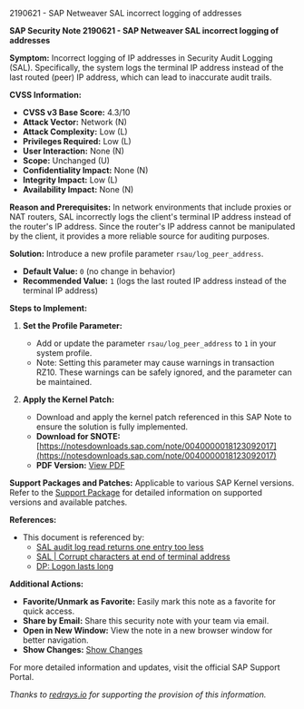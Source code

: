 2190621 - SAP Netweaver SAL incorrect logging of addresses

**SAP Security Note 2190621 - SAP Netweaver SAL incorrect logging of addresses**

**Symptom:**
Incorrect logging of IP addresses in Security Audit Logging (SAL). Specifically, the system logs the terminal IP address instead of the last routed (peer) IP address, which can lead to inaccurate audit trails.

**CVSS Information:**
- **CVSS v3 Base Score:** 4.3/10
- **Attack Vector:** Network (N)
- **Attack Complexity:** Low (L)
- **Privileges Required:** Low (L)
- **User Interaction:** None (N)
- **Scope:** Unchanged (U)
- **Confidentiality Impact:** None (N)
- **Integrity Impact:** Low (L)
- **Availability Impact:** None (N)

**Reason and Prerequisites:**
In network environments that include proxies or NAT routers, SAL incorrectly logs the client's terminal IP address instead of the router's IP address. Since the router's IP address cannot be manipulated by the client, it provides a more reliable source for auditing purposes.

**Solution:**
Introduce a new profile parameter `rsau/log_peer_address`. 
- **Default Value:** `0` (no change in behavior)
- **Recommended Value:** `1` (logs the last routed IP address instead of the terminal IP address)

**Steps to Implement:**
1. **Set the Profile Parameter:**
   - Add or update the parameter `rsau/log_peer_address` to `1` in your system profile.
   - Note: Setting this parameter may cause warnings in transaction RZ10. These warnings can be safely ignored, and the parameter can be maintained.

2. **Apply the Kernel Patch:**
   - Download and apply the kernel patch referenced in this SAP Note to ensure the solution is fully implemented.
   - **Download for SNOTE:** [https://notesdownloads.sap.com/note/0040000018123092017](https://notesdownloads.sap.com/note/0040000018123092017)
   - **PDF Version:** [View PDF](https://userapps.support.sap.com/sap/support/sfm/notes/print/0002190621?language=en-US&token=7BF8B62311A8DCAAE34E35F058FC35C9)

**Support Packages and Patches:**
Applicable to various SAP Kernel versions. Refer to the [Support Package](https://me.sap.com/supportpackage/SAPKB74013) for detailed information on supported versions and available patches.

**References:**
- This document is referenced by:
  - [SAL audit log read returns one entry too less](https://me.sap.com/notes/0002284509)
  - [SAL | Corrupt characters at end of terminal address](https://me.sap.com/notes/0002236232)
  - [DP: Logon lasts long](https://me.sap.com/notes/0002282136)

**Additional Actions:**
- **Favorite/Unmark as Favorite:** Easily mark this note as a favorite for quick access.
- **Share by Email:** Share this security note with your team via email.
- **Open in New Window:** View the note in a new browser window for better navigation.
- **Show Changes:** [Show Changes](https://me.sap.com/notesLatestChanges/0002190621/E/diff)

For more detailed information and updates, visit the official SAP Support Portal.

*Thanks to [redrays.io](https://redrays.io) for supporting the provision of this information.*